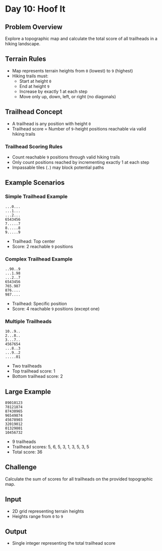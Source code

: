 # Day 10: Hoof It

## Problem Overview
Explore a topographic map and calculate the total score of all trailheads in a hiking landscape.

## Terrain Rules
- Map represents terrain heights from `0` (lowest) to `9` (highest)
- Hiking trails must:
  - Start at height `0`
  - End at height `9`
  - Increase by exactly 1 at each step
  - Move only up, down, left, or right (no diagonals)

## Trailhead Concept
- A trailhead is any position with height `0`
- Trailhead score = Number of `9`-height positions reachable via valid hiking trails

### Trailhead Scoring Rules
- Count reachable `9` positions through valid hiking trails
- Only count positions reached by incrementing exactly 1 at each step
- Impassable tiles (`.`) may block potential paths

## Example Scenarios

### Simple Trailhead Example
```
...0...
...1...
...2...
6543456
7.....7
8.....8
9.....9
```
- Trailhead: Top center
- Score: 2 reachable `9` positions

### Complex Trailhead Example
```
..90..9
...1.98
...2..7
6543456
765.987
876....
987....
```
- Trailhead: Specific position
- Score: 4 reachable `9` positions (except one)

### Multiple Trailheads
```
10..9..
2...8..
3...7..
4567654
...8..3
...9..2
.....01
```
- Two trailheads
- Top trailhead score: 1
- Bottom trailhead score: 2

## Large Example
```
89010123
78121874
87430965
96549874
45678903
32019012
01329801
10456732
```
- 9 trailheads
- Trailhead scores: 5, 6, 5, 3, 1, 3, 5, 3, 5
- Total score: 36

## Challenge
Calculate the sum of scores for all trailheads on the provided topographic map.

## Input
- 2D grid representing terrain heights
- Heights range from `0` to `9`

## Output
- Single integer representing the total trailhead score
